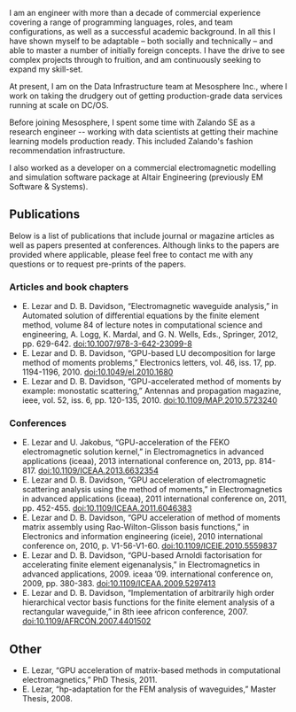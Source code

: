 ---
---

I am an engineer with more than a decade of commercial experience covering a range of programming languages, roles, and team configurations, as well as a successful academic background. In all this I have shown myself to be adaptable – both socially and technically – and able to master a number of initially foreign concepts. I have the drive to see complex projects through to fruition, and am continuously seeking to expand my skill-set.

At present, I am on the Data Infrastructure team at Mesosphere Inc., where I work on taking the drudgery out of getting production-grade data services running at scale on DC/OS.

Before joining Mesosphere, I spent some time with Zalando SE as a research engineer -- working with data scientists at getting their machine learning models production ready. This included Zalando's fashion recommendation infrastructure.

I also worked as a developer on a commercial electromagnetic modelling and simulation software package at Altair Engineering (previously EM Software & Systems).

## Publications

Below is a list of publications that include journal or magazine articles as well as papers presented at conferences. Although links to the papers are provided where applicable, please feel free to contact me with any questions or to request pre-prints of the papers.

### Articles and book chapters

* E. Lezar and D. B. Davidson, “Electromagnetic waveguide analysis,” in Automated solution of differential equations by the finite element method, volume 84 of lecture notes in computational science and engineering, A. Logg, K. Mardal, and G. N. Wells, Eds., Springer, 2012, pp. 629-642. [doi:10.1007/978-3-642-23099-8](https://dx.doi.org/10.1007/978-3-642-23099-8)
* E. Lezar and D. B. Davidson, “GPU-based LU decomposition for large method of moments problems,” Electronics letters, vol. 46, iss. 17, pp. 1194-1196, 2010. [doi:10.1049/el.2010.1680](https://dx.doi.org/10.1049/el.2010.1680)
* E. Lezar and D. B. Davidson, “GPU-accelerated method of moments by example: monostatic scattering,” Antennas and propagation magazine, ieee, vol. 52, iss. 6, pp. 120-135, 2010. [doi:10.1109/MAP.2010.5723240](https://dx.doi.org/10.1109/MAP.2010.5723240)

### Conferences
* E. Lezar and U. Jakobus, “GPU-acceleration of the FEKO electromagnetic solution kernel,” in Electromagnetics in advanced applications (iceaa), 2013 international conference on, 2013, pp. 814-817. [doi:10.1109/ICEAA.2013.6632354](https://dx.doi.org/10.1109/ICEAA.2013.6632354)
* E. Lezar and D. B. Davidson, “GPU acceleration of electromagnetic scattering analysis using the method of moments,” in Electromagnetics in advanced applications (iceaa), 2011 international conference on, 2011, pp. 452-455. [doi:10.1109/ICEAA.2011.6046383](https://dx.doi.org/10.1109/ICEAA.2011.6046383)
* E. Lezar and D. B. Davidson, “GPU acceleration of method of moments matrix assembly using Rao-Wilton-Glisson basis functions,” in Electronics and information engineering (iceie), 2010 international conference on, 2010, p. V1-56-V1-60. [doi:10.1109/ICEIE.2010.5559837](https://dx.doi.org/10.1109/ICEIE.2010.5559837)
* E. Lezar and D. B. Davidson, “GPU-based Arnoldi factorisation for accelerating finite element eigenanalysis,” in Electromagnetics in advanced applications, 2009. iceaa ’09. international conference on, 2009, pp. 380-383. [doi:10.1109/ICEAA.2009.5297413](https://dx.doi.org/10.1109/ICEAA.2009.5297413)
* E. Lezar and D. B. Davidson, “Implementation of arbitrarily high order hierarchical vector basis functions for the finite element analysis of a rectangular waveguide,” in 8th ieee africon conference, 2007. [doi:10.1109/AFRCON.2007.4401502](https://dx.doi.org/10.1109/AFRCON.2007.4401502)

## Other
* E. Lezar, “GPU acceleration of matrix-based methods in computational electromagnetics,” PhD Thesis, 2011.
* E. Lezar, “hp-adaptation for the FEM analysis of waveguides,” Master Thesis, 2008.
